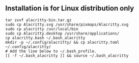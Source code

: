 ## Installation is for Linux distribution only
    tar zxvf alacritty-bin.tar.gz
    sudo cp Alacritty.svg /usr/share/pixmaps/Alacritty.svg
    sudo cp alacritty /usr/local/bin
    sudo cp Alacritty.desktop /usr/share/applications/
    cp alacritty.bash ~/.bash_alacritty
    mkdir -p ~/.config/alacritty/ && cp alacritty.toml ~/.config/alacritty/
    # Add the line below to ~/.bash_profile.
    [[ -f ~/.bash_alacritty ]] && source ~/.bash_alacritty
